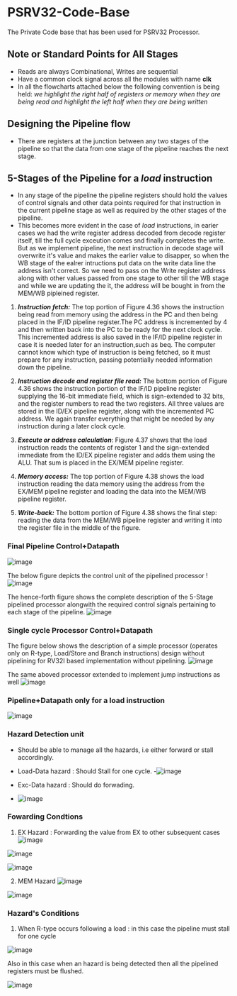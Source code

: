 # PSRV32-Code-Base

The Private Code base that has been used for PSRV32 Processor.

## Note or Standard Points for All Stages

-   Reads are always Combinational, Writes are sequential
-   Have a common clock signal across all the modules with name **clk**
-   In all the flowcharts attached below the following convention is being held: _we highlight the right half of registers or memory when they are being read and highlight the left half when they are being written_

## Designing the Pipeline flow

-   There are registers at the junction between any two stages of the pipeline so that the data from one stage of the pipeline reaches the next stage.

## 5-Stages of the Pipeline for a _load_ instruction

-   In any stage of the pipeline the pipeline registers should hold the values of control signals and other data points required for that instruction in the current pipeline stage as well as required by the other stages of the pipeline.
-   This becomes more evident in the case of _load_ instructions, in earier cases we had the write register address decoded from decode register itself, till the full cycle exceution comes snd finally completes the write. But as we implement pipeline, the next instruction in decode stage will overwrite it's value and makes the earlier value to disapper, so when the WB stage of the ealrer intructions put data on the write data line the address isn't correct. So we need to pass on the Write register address along with other values passed from one stage to other till the WB stage and while we are updating the it, the address will be bought in from the MEM/WB pipleined register.

1. **_Instruction fetch:_** The top portion of Figure 4.36 shows the instruction being read from memory using the address in the PC and then being placed in the IF/ID pipeline register.The PC address is incremented by 4 and then written back into the PC to be ready for the next clock cycle. This incremented address is also saved in the IF/ID pipeline register in case it is needed later for an instruction,such as beq. The computer cannot know which type of instruction is being fetched, so it must prepare for any instruction, passing potentially needed information down the pipeline.

2. **_Instruction decode and register file read:_** The bottom portion of Figure 4.36 shows the instruction portion of the IF/ID pipeline register supplying the 16-bit immediate field, which is sign-extended to 32 bits, and the register numbers to read the two registers. All three values are stored in the ID/EX pipeline register, along with the incremented PC address. We again transfer everything that might be needed by any instruction during a later clock cycle.

3. **_Execute or address calculation_**: Figure 4.37 shows that the load instruction reads the contents of register 1 and the sign-extended immediate from the
   ID/EX pipeline register and adds them using the ALU. That sum is placed in the EX/MEM pipeline register.

4. **_Memory access:_** The top portion of Figure 4.38 shows the load instruction reading the data memory using the address from the EX/MEM pipeline register and loading the data into the MEM/WB pipeline register.

5. **_Write-back:_** The bottom portion of Figure 4.38 shows the final step: reading the data from the MEM/WB pipeline register and writing it into the register file in the middle of the figure.

### Final Pipeline Control+Datapath

![image](https://user-images.githubusercontent.com/64090461/127973794-6788ecbb-c25b-4304-9fd5-c17138abe390.png)

The below figure depicts the control unit of the pipelined processor
!![image](https://user-images.githubusercontent.com/64090461/128132304-a5c9bb69-fdd9-4718-a1ff-cb36cae16c5c.png)

The hence-forth figure shows the complete description of the 5-Stage pipelined processor alongwith the required control signals pertaining to each stage of the pipeline.
![image](https://user-images.githubusercontent.com/64090461/128133281-7fe4500e-331a-4585-94c4-5ee8121e3bab.png)

### Single cycle Processor Control+Datapath

The figure below shows the description of a simple processor (operates only on R-type, Load/Store and Branch instructions) design without pipelining for RV32I based implementation without pipelining.
![image](https://user-images.githubusercontent.com/64090461/128110276-a844d89f-4e30-40e9-911f-cb2f222c8954.png)

The same aboved processor extended to implement jump instructions as well
![image](https://user-images.githubusercontent.com/64090461/128113806-cc7db23b-0b7f-466d-95c0-0c3280e972bb.png)

### Pipeline+Datapath only for a load instruction

![image](https://user-images.githubusercontent.com/64090461/128129210-965a0cc1-7e60-4204-8f7f-7043cf1aa4ab.png)

### Hazard Detection unit

-   Should be able to manage all the hazards, i.e either forward or stall accordingly.

-   Load-Data hazard : Should Stall for one cycle. -![image](https://user-images.githubusercontent.com/64090461/128115271-d7c425bf-547c-4f72-84c9-3040164a87cb.png)

-   Exc-Data hazard : Should do forwading.
-   ![image](https://user-images.githubusercontent.com/64090461/128115241-2dd09047-0854-41d2-83d1-a93461a66c5c.png)

### Fowarding Condtions

1. EX Hazard : Forwarding the value from EX to other subsequent cases
   ![image](https://user-images.githubusercontent.com/64090461/128159688-72794828-5d9c-49e8-9e5f-70ac0bdc7a1c.png)

![image](https://user-images.githubusercontent.com/64090461/128159864-4e9ecd90-259a-48e5-af29-89bec75b7122.png)

![image](https://user-images.githubusercontent.com/64090461/128159899-896ae9a1-acb9-460f-9fb4-b4d2c64178a0.png)

2. MEM Hazard
   ![image](https://user-images.githubusercontent.com/64090461/128160011-478033de-d84e-4134-ac97-2abd5c81eba8.png)

![image](https://user-images.githubusercontent.com/64090461/128160051-5411e045-6372-4f1a-9b97-f1c035fb5663.png)

### Hazard's Conditions

1. When R-type occurs following a load : in this case the pipeline must stall for one cycle

![image](https://user-images.githubusercontent.com/64090461/128160362-069001d8-214d-4fc6-82db-b6012806ff1f.png)

Also in this case when an hazard is being detected then all the pipelined registers must be flushed.

![image](https://user-images.githubusercontent.com/64090461/128160581-775261c3-7723-4a66-a391-1e4a1e86c617.png)
